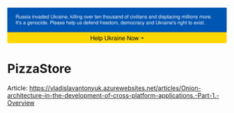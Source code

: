 [![Stand With Ukraine](https://raw.githubusercontent.com/vshymanskyy/StandWithUkraine/main/banner2-direct.svg)](https://stand-with-ukraine.pp.ua)

# PizzaStore

Article: https://vladislavantonyuk.azurewebsites.net/articles/Onion-architecture-in-the-development-of-cross-platform-applications.-Part-1.-Overview


